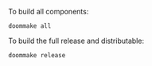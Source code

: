 To build all components:

	doommake all


To build the full release and distributable:

	doommake release


